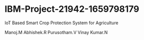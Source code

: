 # IBM-Project-21942-1659798179
IoT Based Smart Crop Protection System for Agriculture

Manoj.M
Abhishek.R
Purusotham.V
Vinay Kumar.N
